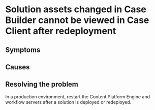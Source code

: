# Solution assets changed in Case Builder cannot be viewed in Case Client after redeployment

## Symptoms

## Causes

## Resolving the problem

In a
production environment, restart the Content Platform Engine and workflow servers after a
solution is deployed or redeployed.